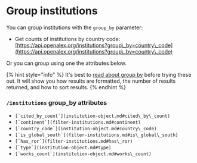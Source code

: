 # Group institutions

You can group institutions with the `group_by` parameter:

* Get counts of institutions by country code:\
  [https://api.openalex.org/institutions?group\_by=country\_code](https://api.openalex.org/institutions?group\_by=country\_code)

Or you can group using one the attributes below.

{% hint style="info" %}
It's best to [read about group by](../../how-to-use-the-api/get-groups-of-entities.md) before trying these out. It will show you how results are formatted, the number of results returned, and how to sort results.
{% endhint %}

### `/institutions` group\_by attributes

* ``[`cited_by_count`](institution-object.md#cited\_by\_count)``
* ``[`continent`](filter-institutions.md#continent)``
* ``[`country_code`](institution-object.md#country\_code)``
* ``[`is_global_south`](filter-institutions.md#is\_global\_south)``
* ``[`has_ror`](filter-institutions.md#has\_ror)``
* ``[`type`](institution-object.md#type)``
* ``[`works_count`](institution-object.md#works\_count)``
